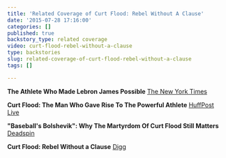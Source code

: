 ```yaml
---
title: 'Related Coverage of Curt Flood: Rebel Without A Clause'
date: '2015-07-28 17:16:00'
categories: []
published: true
backstory_type: related coverage
video: curt-flood-rebel-without-a-clause
type: backstories
slug: related-coverage-of-curt-flood-rebel-without-a-clause
tags: []

---
```

**The Athlete Who Made Lebron James Possible**
[The New York Times](http://www.nytimes.com/2014/10/06/us/curt-flood-the-athlete-who-made-lebron-james-possible.html?gwh=79D502FB86E269F8DA81C13ED1D96783&gwt=pay&assetType=nyt_now)

**Curt Flood: The Man Who Gave Rise To The Powerful Athlete**
[HuffPost Live](http://www.huffingtonpost.com/2014/10/06/curt-flood-lebron-james_n_5942252.html)

**"Baseball's Bolshevik": Why The Martyrdom Of Curt Flood Still Matters**
[Deadspin](http://deadspin.com/baseballs-bolshevik-why-the-martyrdom-of-curt-flood-1642909866)

**Curt Flood: Rebel Without a Clause**
[Digg](http://digg.com/video/curt-flood-rebel-without-a-clause)

